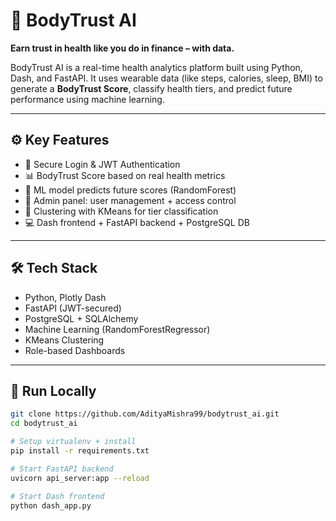 # 💪 BodyTrust AI

**Earn trust in health like you do in finance – with data.**

BodyTrust AI is a real-time health analytics platform built using Python, Dash, and FastAPI. It uses wearable data (like steps, calories, sleep, BMI) to generate a **BodyTrust Score**, classify health tiers, and predict future performance using machine learning.

---

## ⚙️ Key Features

- 🔐 Secure Login & JWT Authentication
- 📊 BodyTrust Score based on real health metrics
- 🤖 ML model predicts future scores (RandomForest)
- 👑 Admin panel: user management + access control
- 🧠 Clustering with KMeans for tier classification
- 💻 Dash frontend + FastAPI backend + PostgreSQL DB

---

## 🛠️ Tech Stack

- Python, Plotly Dash
- FastAPI (JWT-secured)
- PostgreSQL + SQLAlchemy
- Machine Learning (RandomForestRegressor)
- KMeans Clustering
- Role-based Dashboards

---

## 📂 Run Locally

```bash
git clone https://github.com/AdityaMishra99/bodytrust_ai.git
cd bodytrust_ai

# Setup virtualenv + install
pip install -r requirements.txt

# Start FastAPI backend
uvicorn api_server:app --reload

# Start Dash frontend
python dash_app.py
